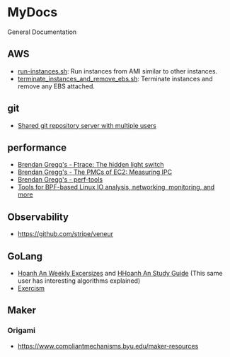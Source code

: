 # MyDocs
General Documentation

## AWS

* [run-instances.sh](https://gist.github.com/lhelman/ce0885d45175189c06dda6eb83397e84): Run instances from AMI similar to other instances.
* [terminate_instances_and_remove_ebs.sh](https://gist.github.com/lhelman/6cdf4407c8b7d5a712e5c01fb18bc7a7): Terminate instances and remove any EBS attached.


## git

* [Shared git repository server with multiple users](https://github.com/lhelman/MyDocs/wiki/Shared-git-repository-server-with-multiple-users)

## performance

* [Brendan Gregg's - Ftrace: The hidden light switch](https://lwn.net/Articles/608497/)
* [Brendan Gregg's - The PMCs of EC2: Measuring IPC](http://www.brendangregg.com/blog/2017-05-04/the-pmcs-of-ec2.html)
* [Brendan Gregg's - perf-tools](https://github.com/brendangregg/perf-tools)
* [Tools for BPF-based Linux IO analysis, networking, monitoring, and more](https://github.com/iovisor/bcc)

## Observability

* https://github.com/stripe/veneur

## GoLang

* [Hoanh An Weekly Excersizes](https://www.getrevue.co/profile/hoanhan101) and [HHoanh An Study Guide](https://github.com/hoanhan101/ultimate-go) (This same user has interesting algorithms explained)
* [Exercism](https://exercism.io/)

## Maker

### Origami

* https://www.compliantmechanisms.byu.edu/maker-resources
